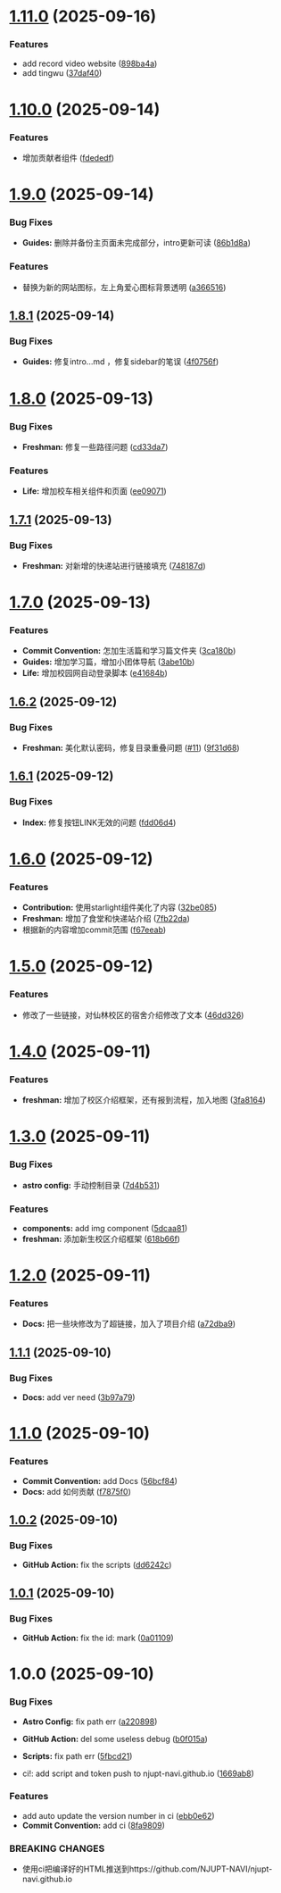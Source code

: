 # [1.11.0](https://github.com/NJUPT-NAVI/NJUPT-Survival-Guide/compare/v1.10.0...v1.11.0) (2025-09-16)


### Features

* add record video website ([898ba4a](https://github.com/NJUPT-NAVI/NJUPT-Survival-Guide/commit/898ba4a033469d4f0690eba5d5c29f02b16fc1cc))
* add tingwu ([37daf40](https://github.com/NJUPT-NAVI/NJUPT-Survival-Guide/commit/37daf407f7595e7ac3a014fdb0123c319fcd8518))

# [1.10.0](https://github.com/NJUPT-NAVI/NJUPT-Survival-Guide/compare/v1.9.0...v1.10.0) (2025-09-14)


### Features

* 增加贡献者组件 ([fdededf](https://github.com/NJUPT-NAVI/NJUPT-Survival-Guide/commit/fdededf6929712f909ee5ee57d088fe11b5c141a))

# [1.9.0](https://github.com/NJUPT-NAVI/NJUPT-Survival-Guide/compare/v1.8.1...v1.9.0) (2025-09-14)


### Bug Fixes

* **Guides:** 删除并备份主页面未完成部分，intro更新可读 ([86b1d8a](https://github.com/NJUPT-NAVI/NJUPT-Survival-Guide/commit/86b1d8a4d04868408faa75d2eb9c0ea2a47ec8f5))


### Features

* 替换为新的网站图标，左上角爱心图标背景透明 ([a366516](https://github.com/NJUPT-NAVI/NJUPT-Survival-Guide/commit/a3665167ed0e047e8ee527c1a036376cd11adc43))

## [1.8.1](https://github.com/NJUPT-NAVI/NJUPT-Survival-Guide/compare/v1.8.0...v1.8.1) (2025-09-14)


### Bug Fixes

* **Guides:** 修复intro...md ，修复sidebar的笔误 ([4f0756f](https://github.com/NJUPT-NAVI/NJUPT-Survival-Guide/commit/4f0756f07eb393417f86351f133b7d85a20966f4))

# [1.8.0](https://github.com/NJUPT-NAVI/NJUPT-Survival-Guide/compare/v1.7.1...v1.8.0) (2025-09-13)


### Bug Fixes

* **Freshman:** 修复一些路径问题 ([cd33da7](https://github.com/NJUPT-NAVI/NJUPT-Survival-Guide/commit/cd33da78327ba8ee6a1066842bded16bbfeea7f5))


### Features

* **Life:** 增加校车相关组件和页面 ([ee09071](https://github.com/NJUPT-NAVI/NJUPT-Survival-Guide/commit/ee090719f008a1655739c45b3fa56c3af45375ee))

## [1.7.1](https://github.com/NJUPT-NAVI/NJUPT-Survival-Guide/compare/v1.7.0...v1.7.1) (2025-09-13)


### Bug Fixes

* **Freshman:** 对新增的快递站进行链接填充 ([748187d](https://github.com/NJUPT-NAVI/NJUPT-Survival-Guide/commit/748187d8322c619fd834579c834dffd5a8ffaa6f))

# [1.7.0](https://github.com/NJUPT-NAVI/NJUPT-Survival-Guide/compare/v1.6.2...v1.7.0) (2025-09-13)


### Features

* **Commit Convention:** 怎加生活篇和学习篇文件夹 ([3ca180b](https://github.com/NJUPT-NAVI/NJUPT-Survival-Guide/commit/3ca180bc138861b6f828a3edf77f9ee7bef53937))
* **Guides:** 增加学习篇，增加小团体导航 ([3abe10b](https://github.com/NJUPT-NAVI/NJUPT-Survival-Guide/commit/3abe10b036dcb44eb95a47a418d435772012c565))
* **Life:** 增加校园网自动登录脚本 ([e41684b](https://github.com/NJUPT-NAVI/NJUPT-Survival-Guide/commit/e41684bbd149628e005c274916dc90addf34f2ce))

## [1.6.2](https://github.com/NJUPT-NAVI/NJUPT-Survival-Guide/compare/v1.6.1...v1.6.2) (2025-09-12)


### Bug Fixes

* **Freshman:** 美化默认密码，修复目录重叠问题 ([#11](https://github.com/NJUPT-NAVI/NJUPT-Survival-Guide/issues/11)) ([9f31d68](https://github.com/NJUPT-NAVI/NJUPT-Survival-Guide/commit/9f31d68f46bf9e1c7dadbf1d62276d95839d675b))

## [1.6.1](https://github.com/NJUPT-NAVI/NJUPT-Survival-Guide/compare/v1.6.0...v1.6.1) (2025-09-12)


### Bug Fixes

* **Index:** 修复按钮LINK无效的问题 ([fdd06d4](https://github.com/NJUPT-NAVI/NJUPT-Survival-Guide/commit/fdd06d4d7c1852eb425662960159ef7d8b12bc73))

# [1.6.0](https://github.com/NJUPT-NAVI/NJUPT-Survival-Guide/compare/v1.5.0...v1.6.0) (2025-09-12)


### Features

* **Contribution:** 使用starlight组件美化了内容 ([32be085](https://github.com/NJUPT-NAVI/NJUPT-Survival-Guide/commit/32be085216c6ac6394587505a781b7069b961463))
* **Freshman:** 增加了食堂和快递站介绍 ([7fb22da](https://github.com/NJUPT-NAVI/NJUPT-Survival-Guide/commit/7fb22daec9c3d3added8ae0fdb639d520ac6ccbb))
* 根据新的内容增加commit范围 ([f67eeab](https://github.com/NJUPT-NAVI/NJUPT-Survival-Guide/commit/f67eeabf534605ff6a693f33c93418862cc26b3e))

# [1.5.0](https://github.com/NJUPT-NAVI/NJUPT-Survival-Guide/compare/v1.4.0...v1.5.0) (2025-09-12)


### Features

* 修改了一些链接，对仙林校区的宿舍介绍修改了文本 ([46dd326](https://github.com/NJUPT-NAVI/NJUPT-Survival-Guide/commit/46dd3261742f0471f311767aa3688eb221d03b14))

# [1.4.0](https://github.com/NJUPT-NAVI/NJUPT-Survival-Guide/compare/v1.3.0...v1.4.0) (2025-09-11)


### Features

* **freshman:** 增加了校区介绍框架，还有报到流程，加入地图 ([3fa8164](https://github.com/NJUPT-NAVI/NJUPT-Survival-Guide/commit/3fa816441e8166f366b186f196b480acae5ca030))

# [1.3.0](https://github.com/NJUPT-NAVI/NJUPT-Survival-Guide/compare/v1.2.0...v1.3.0) (2025-09-11)


### Bug Fixes

* **astro config:** 手动控制目录 ([7d4b531](https://github.com/NJUPT-NAVI/NJUPT-Survival-Guide/commit/7d4b5318c8e704cf317ea026bfe495f58e5ed4f3))


### Features

* **components:** add img component ([5dcaa81](https://github.com/NJUPT-NAVI/NJUPT-Survival-Guide/commit/5dcaa8148cdab7a6d57bf3ce228d7d4649a5ef85))
* **freshman:** 添加新生校区介绍框架 ([618b66f](https://github.com/NJUPT-NAVI/NJUPT-Survival-Guide/commit/618b66fc7c2898df07e1c91250eb8456b3ecf694))

# [1.2.0](https://github.com/NJUPT-NAVI/NJUPT-Survival-Guide/compare/v1.1.1...v1.2.0) (2025-09-11)


### Features

* **Docs:** 把一些块修改为了超链接，加入了项目介绍 ([a72dba9](https://github.com/NJUPT-NAVI/NJUPT-Survival-Guide/commit/a72dba94ee3984ed1a5bb3391a5efd40e8e58e22))

## [1.1.1](https://github.com/NJUPT-NAVI/NJUPT-Survival-Guide/compare/v1.1.0...v1.1.1) (2025-09-10)


### Bug Fixes

* **Docs:** add ver need ([3b97a79](https://github.com/NJUPT-NAVI/NJUPT-Survival-Guide/commit/3b97a790ea3c4ac5a81611bdd7ca23a33257adfc))

# [1.1.0](https://github.com/NJUPT-NAVI/NJUPT-Survival-Guide/compare/v1.0.2...v1.1.0) (2025-09-10)


### Features

* **Commit Convention:** add Docs ([56bcf84](https://github.com/NJUPT-NAVI/NJUPT-Survival-Guide/commit/56bcf84ff9be3b04baabbd44ce52c572c26d94a2))
* **Docs:** add 如何贡献 ([f7875f0](https://github.com/NJUPT-NAVI/NJUPT-Survival-Guide/commit/f7875f06209c6ca8dec8814cbdbe366a30eac023))

## [1.0.2](https://github.com/NJUPT-NAVI/NJUPT-Survival-Guide/compare/v1.0.1...v1.0.2) (2025-09-10)


### Bug Fixes

* **GitHub Action:** fix the scripts ([dd6242c](https://github.com/NJUPT-NAVI/NJUPT-Survival-Guide/commit/dd6242cb7846d145ee476ee158954571edbcc306))

## [1.0.1](https://github.com/NJUPT-NAVI/NJUPT-Survival-Guide/compare/v1.0.0...v1.0.1) (2025-09-10)


### Bug Fixes

* **GitHub Action:** fix the id: mark ([0a01109](https://github.com/NJUPT-NAVI/NJUPT-Survival-Guide/commit/0a01109790c392da7e2f7284a5300935e7a2c9bd))

# 1.0.0 (2025-09-10)


### Bug Fixes

* **Astro Config:** fix path err ([a220898](https://github.com/NJUPT-NAVI/NJUPT-Survival-Guide/commit/a220898067ceb21f010a9e6d3dc19f3752d96884))
* **GitHub Action:** del some useless debug ([b0f015a](https://github.com/NJUPT-NAVI/NJUPT-Survival-Guide/commit/b0f015a266e592fa7a4effa2ee77b9a0ce827b96))
* **Scripts:** fix path err ([5fbcd21](https://github.com/NJUPT-NAVI/NJUPT-Survival-Guide/commit/5fbcd2181448cb6703317d5e419074e4abf7efb9))


* ci!: add script and token push to njupt-navi.github.io ([1669ab8](https://github.com/NJUPT-NAVI/NJUPT-Survival-Guide/commit/1669ab8df4a863aed689b54f72fe5a11001daf9e))


### Features

* add auto update the version number in ci ([ebb0e62](https://github.com/NJUPT-NAVI/NJUPT-Survival-Guide/commit/ebb0e62af39070a47c0454049407fb281b31a6a9))
* **Commit Convention:** add ci ([8fa9809](https://github.com/NJUPT-NAVI/NJUPT-Survival-Guide/commit/8fa980992c33a5d780822353af95585e12ebb10e))


### BREAKING CHANGES

* 使用ci把编译好的HTML推送到https://github.com/NJUPT-NAVI/njupt-navi.github.io
